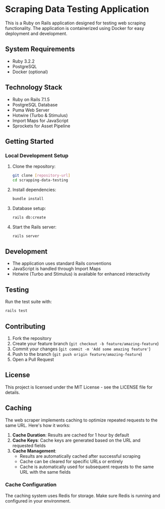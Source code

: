# Scraping Data Testing Application

This is a Ruby on Rails application designed for testing web scraping functionality. The application is containerized using Docker for easy deployment and development.

## System Requirements

* Ruby 3.2.2
* PostgreSQL
* Docker (optional)

## Technology Stack

* Ruby on Rails 7.1.5
* PostgreSQL Database
* Puma Web Server
* Hotwire (Turbo & Stimulus)
* Import Maps for JavaScript
* Sprockets for Asset Pipeline

## Getting Started

### Local Development Setup

1. Clone the repository:
   ```bash
   git clone [repository-url]
   cd scrapping-data-testing
   ```

2. Install dependencies:
   ```bash
   bundle install
   ```

3. Database setup:
   ```bash
   rails db:create
   ```

4. Start the Rails server:
   ```bash
   rails server
   ```

## Development

* The application uses standard Rails conventions
* JavaScript is handled through Import Maps
* Hotwire (Turbo and Stimulus) is available for enhanced interactivity

## Testing

Run the test suite with:
```bash
rails test
```

## Contributing

1. Fork the repository
2. Create your feature branch (`git checkout -b feature/amazing-feature`)
3. Commit your changes (`git commit -m 'Add some amazing feature'`)
4. Push to the branch (`git push origin feature/amazing-feature`)
5. Open a Pull Request

## License

This project is licensed under the MIT License - see the LICENSE file for details.

## Caching

The web scraper implements caching to optimize repeated requests to the same URL. Here's how it works:

1. **Cache Duration**: Results are cached for 1 hour by default
2. **Cache Keys**: Cache keys are generated based on the URL and requested fields
3. **Cache Management**:
   - Results are automatically cached after successful scraping
   - Cache can be cleared for specific URLs or entirely
   - Cache is automatically used for subsequent requests to the same URL with the same fields

### Cache Configuration

The caching system uses Redis for storage. Make sure Redis is running and configured in your environment.
